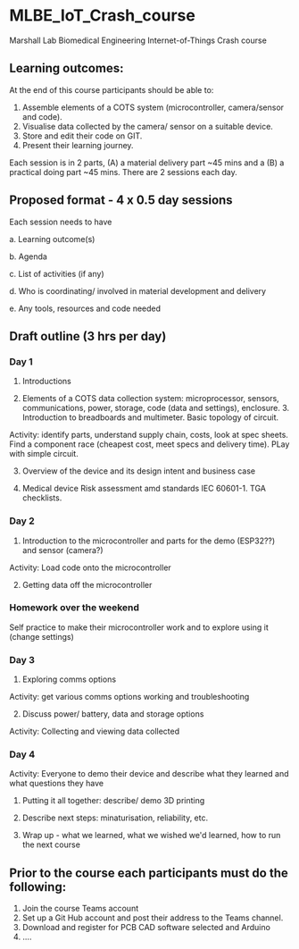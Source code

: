 # MLBE_IoT_Crash_course

Marshall Lab Biomedical Engineering Internet-of-Things Crash course

## Learning outcomes:
At the end of this course participants should be able to:  

1. Assemble elements of a COTS system (microcontroller, camera/sensor and code).
2. Visualise data collected by the camera/ sensor on a suitable device.
3. Store and edit their code on GIT.
4. Present their learning journey. 

Each session is in 2 parts, (A) a material delivery part ~45 mins and a (B) a practical doing part ~45 mins. There are 2 sessions each day.

## Proposed format - 4 x 0.5 day sessions

Each session needs to have  

a. Learning outcome(s)

b. Agenda

c. List of activities (if any)

d. Who is coordinating/ involved in material development and delivery

e. Any tools, resources and code needed

## Draft outline (3 hrs per day)

### Day 1
1. Introductions

2. Elements of a COTS data collection system: microprocessor, sensors, communications, power, storage, code (data and settings), enclosure. 3. Introduction to breadboards and multimeter. Basic topology of circuit.

Activity: identify parts, understand supply chain, costs, look at spec sheets. Find a component race (cheapest cost, meet specs and delivery time). PLay with simple circuit.  

3. Overview of the device and its design intent and business case

4. Medical device Risk assessment amd standards IEC 60601-1. TGA checklists.


### Day 2
1. Introduction to the microcontroller and parts for the demo (ESP32??) and sensor (camera?)

Activity: Load code onto the microcontroller

2. Getting data off the microcontroller

### Homework over the weekend
Self practice to make their microcontroller work and to explore using it (change settings)

### Day 3
1. Exploring comms options

Activity: get various comms options working and troubleshooting

2. Discuss power/ battery, data and storage options

Activity: Collecting and viewing data collected

### Day 4
Activity: Everyone to demo their device and describe what they learned and what questions they have

1. Putting it all together: describe/ demo 3D printing

2. Describe next steps: minaturisation, reliability, etc.

3. Wrap up - what we learned, what we wished we'd learned, how to run the next course




## Prior to the course each participants must do the following:

1. Join the course Teams account
2. Set up a Git Hub account and post their address to the Teams channel.
3. Download and register for PCB CAD software selected and Arduino
4. ....



